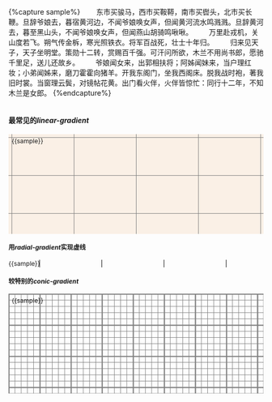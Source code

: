 {%capture sample%}
　　东市买骏马，西市买鞍鞯，南市买辔头，北市买长鞭。旦辞爷娘去，暮宿黄河边，不闻爷娘唤女声，但闻黄河流水鸣溅溅。旦辞黄河去，暮至黑山头，不闻爷娘唤女声，但闻燕山胡骑鸣啾啾。
　　万里赴戎机，关山度若飞。朔气传金柝，寒光照铁衣。将军百战死，壮士十年归。
　　归来见天子，天子坐明堂。策勋十二转，赏赐百千强。可汗问所欲，木兰不用尚书郎，愿驰千里足，送儿还故乡。
　　爷娘闻女来，出郭相扶将；阿姊闻妹来，当户理红妆；小弟闻姊来，磨刀霍霍向猪羊。开我东阁门，坐我西阁床。脱我战时袍，著我旧时裳。当窗理云鬓，对镜帖花黄。出门看火伴，火伴皆惊忙：同行十二年，不知木兰是女郎。
{%endcapture%}

<div class='c1' style="container-type:inline-size">

#### 最常见的*linear-gradient*
<div class='c2' style=
"
font-size:calc(100cqw/41);
--c:Gray;">

<div class='t2' style=
"
height:15em;margin-bottom:1em;padding:.5em;background:linen;
background-position:.5em .5em;
background-size: 10em 5lh;
background-image:
	linear-gradient(to right, var(--c) 1px, transparent 1px),
	linear-gradient(to bottom, var(--c) 1px, transparent 1px);
">
	{{sample}}</div>

#### 用*radial-gradient*实现虚线
<div class='t3' style=
"
background-size: 10em 2px;
background-image: radial-gradient(circle, #000000 1px, rgba(0, 0, 0, 0) 1px);
">
	{{sample}}</div>
	
#### 较特别的*conic-gradient*
<div class='t3' style=
"
height:15em;margin-bottom:1em;padding:.5em;background:linen;
background-position:.5em .5em;
--s: 5em; /* control the size */
--_g: #0000 90deg,Gray 0;
background: 
	conic-gradient(from 90deg at 2px 2px,var(--_g)) 0 0/var(--s) var(--s),
	conic-gradient(from 90deg at 1px 1px,var(--_g)) 0 0/calc(var(--s)/5) calc(var(--s)/5)
">
	{{sample}}</div>
</div></div>
